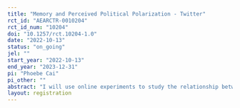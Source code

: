 ```yaml
---
title: "Memory and Perceived Political Polarization - Twitter"
rct_id: "AEARCTR-0010204"
rct_id_num: "10204"
doi: "10.1257/rct.10204-1.0"
date: "2022-10-13"
status: "on_going"
jel: ""
start_year: "2022-10-13"
end_year: "2023-12-31"
pi: "Phoebe Cai"
pi_other: ""
abstract: "I will use online experiments to study the relationship between memory of extreme political opinions and the formation of beliefs about others' political views. The experiment will involve viewing political opinions on Twitter and filling out a survey where participants are asked to estimate a quantity."
layout: registration
---
```


